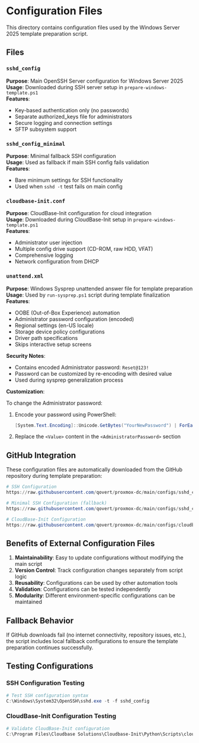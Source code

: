 # Configuration Files

This directory contains configuration files used by the Windows Server 2025 template preparation script.

## Files

### `sshd_config`

**Purpose**: Main OpenSSH Server configuration for Windows Server 2025  
**Usage**: Downloaded during SSH server setup in `prepare-windows-template.ps1`  
**Features**:

- Key-based authentication only (no passwords)
- Separate authorized_keys file for administrators
- Secure logging and connection settings
- SFTP subsystem support

### `sshd_config_minimal`

**Purpose**: Minimal fallback SSH configuration  
**Usage**: Used as fallback if main SSH config fails validation  
**Features**:

- Bare minimum settings for SSH functionality
- Used when `sshd -t` test fails on main config

### `cloudbase-init.conf`

**Purpose**: CloudBase-Init configuration for cloud integration  
**Usage**: Downloaded during CloudBase-Init setup in `prepare-windows-template.ps1`  
**Features**:

- Administrator user injection
- Multiple config drive support (CD-ROM, raw HDD, VFAT)
- Comprehensive logging
- Network configuration from DHCP

### `unattend.xml`

**Purpose**: Windows Sysprep unattended answer file for template preparation  
**Usage**: Used by `run-sysprep.ps1` script during template finalization  
**Features**:

- OOBE (Out-of-Box Experience) automation
- Administrator password configuration (encoded)
- Regional settings (en-US locale)
- Storage device policy configurations
- Driver path specifications
- Skips interactive setup screens

**Security Notes**:

- Contains encoded Administrator password: `Reset@123!`
- Password can be customized by re-encoding with desired value
- Used during sysprep generalization process

**Customization**:

To change the Administrator password:

1. Encode your password using PowerShell:

   ```powershell
   [System.Text.Encoding]::Unicode.GetBytes("YourNewPassword") | ForEach-Object { [System.Convert]::ToBase64String($_) }
   ```

2. Replace the `<Value>` content in the `<AdministratorPassword>` section

## GitHub Integration

These configuration files are automatically downloaded from the GitHub repository during template preparation:

```powershell
# SSH Configuration
https://raw.githubusercontent.com/qovert/proxmox-dc/main/configs/sshd_config

# Minimal SSH Configuration (fallback)
https://raw.githubusercontent.com/qovert/proxmox-dc/main/configs/sshd_config_minimal

# CloudBase-Init Configuration  
https://raw.githubusercontent.com/qovert/proxmox-dc/main/configs/cloudbase-init.conf
```

## Benefits of External Configuration Files

1. **Maintainability**: Easy to update configurations without modifying the main script
2. **Version Control**: Track configuration changes separately from script logic
3. **Reusability**: Configurations can be used by other automation tools
4. **Validation**: Configurations can be tested independently
5. **Modularity**: Different environment-specific configurations can be maintained

## Fallback Behavior

If GitHub downloads fail (no internet connectivity, repository issues, etc.), the script includes local fallback configurations to ensure the template preparation continues successfully.

## Testing Configurations

### SSH Configuration Testing

```powershell
# Test SSH configuration syntax
C:\Windows\System32\OpenSSH\sshd.exe -t -f sshd_config
```

### CloudBase-Init Configuration Testing

```powershell
# Validate CloudBase-Init configuration
C:\Program Files\Cloudbase Solutions\Cloudbase-Init\Python\Scripts\cloudbase-init.exe --config-file cloudbase-init.conf --check-config
```
